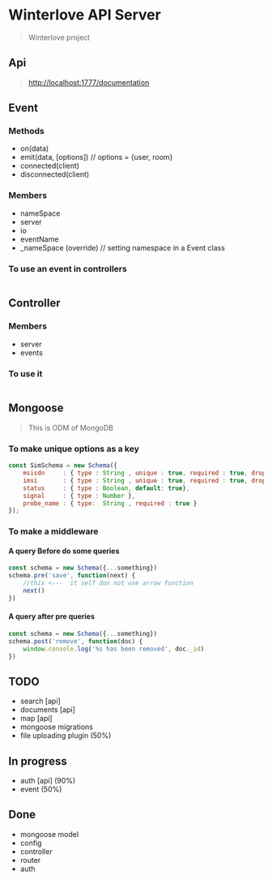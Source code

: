 # Winterlove API Server

> Winterlove project

## Api
> [http://localhost:1777/documentation](http://localhost:1777/documentation)

## Event
### Methods
 * on(data)
 * emit(data, [options]) // options = {user, room}
 * connected(client)
 * disconnected(client)
### Members
 * nameSpace
 * server
 * io
 * eventName
 * _nameSpace (override) // setting namespace in a Event class
### To use an event in controllers
```javascript

```

## Controller
### Members
 * server
 * events
### To use it
```javascript
```

## Mongoose  
> This is ODM of MongoDB

### To make unique options as a key
```javascript
const SimSchema = new Schema({
    msisdn     : { type : String , unique : true, required : true, dropDups: true },
    imsi       : { type : String , unique : true, required : true, dropDups: true },
    status     : { type : Boolean, default: true},
    signal     : { type : Number },
    probe_name : { type:  String , required : true }
});
```

### To make a middleware
#### A query Before do some queries
```javascript
const schema = new Schema({...something})
schema.pre('save', function(next) {
    //this <---  it self don not use arrow function
    next()
})
```
#### A query after pre queries
```javascript
const schema = new Schema({...something})
schema.post('remove', function(doc) {
    window.console.log('%s has been removed', doc._id)
})
```

## TODO
* search [api]
* documents [api]
* map [api]
* mongoose migrations
* file uploading plugin (50%)
## In progress
* auth [api] (90%)
* event (50%)
## Done
* mongoose model
* config
* controller
* router
* auth

